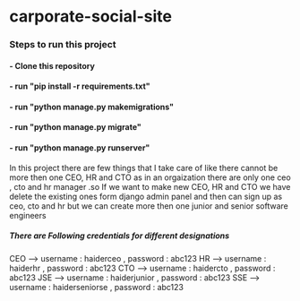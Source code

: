 # carporate-social-site

### Steps to run this project
#### - Clone this repository
#### - run "pip install -r requirements.txt"
#### - run "python manage.py makemigrations"
#### - run "python manage.py migrate"
#### - run "python manage.py runserver"

In this project there are few things that I take care of like there cannot be more then one CEO, HR and CTO as in an orgaization there are only one ceo , cto and hr manager .so If we want to make new CEO, HR and CTO we have delete the existing ones form django admin panel and then can sign up as ceo, cto and hr but we can create more then one junior and senior software engineers

##### There are Following credentials for different designations
CEO --> username : haiderceo , password : abc123
HR  --> username : haiderhr , password : abc123
CTO --> username : haidercto , password : abc123
JSE --> username : haiderjunior , password : abc123
SSE --> username : haiderseniorse , password : abc123


